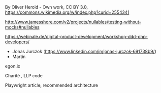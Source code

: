 By Oliver Herold - Own work, CC BY 3.0, https://commons.wikimedia.org/w/index.php?curid=2554341

http://www.jamesshore.com/v2/projects/nullables/testing-without-mocks#nullables

https://webinale.de/digital-product-development/workshop-ddd-php-developers/

- Jonas Jurczok (https://www.linkedin.com/in/jonas-jurczok-691738b9/)
- Martin

egon.io 

Charité , LLP code

Playwright article, recommended architecture
